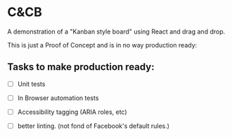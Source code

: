 # C&CB

A demonstration of a "Kanban style board" using React and drag and drop.

This is just a Proof of Concept and is in no way production ready:

## Tasks to make production ready:
- [ ] Unit tests
- [ ] In Browser automation tests
- [ ] Accessibility tagging (ARIA roles, etc)
- [ ] better linting. (not fond of Facebook's default rules.)

